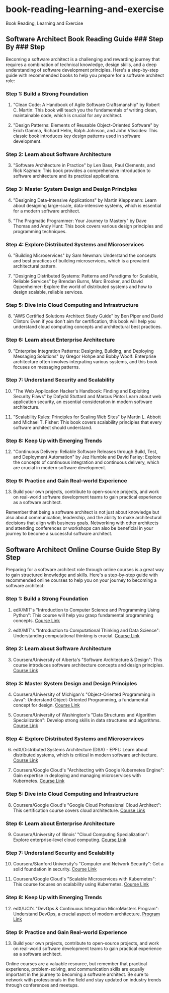 # book-reading-learning-and-exercise
Book Reading, Learning and Exercise 

## Software Architect Book Reading Guide ### Step By ### Step
Becoming a software architect is a challenging and rewarding journey that requires a combination of technical knowledge, design skills, and a deep understanding of software development principles. Here's a step-by-step guide with recommended books to help you prepare for a software architect role:

### Step 1: Build a Strong Foundation

1. "Clean Code: A Handbook of Agile Software Craftsmanship" by Robert C. Martin: This book will teach you the fundamentals of writing clean, maintainable code, which is crucial for any architect.

2. "Design Patterns: Elements of Reusable Object-Oriented Software" by Erich Gamma, Richard Helm, Ralph Johnson, and John Vlissides: This classic book introduces key design patterns used in software development.

### Step 2: Learn about Software Architecture

3. "Software Architecture in Practice" by Len Bass, Paul Clements, and Rick Kazman: This book provides a comprehensive introduction to software architecture and its practical applications.

### Step 3: Master System Design and Design Principles

4. "Designing Data-Intensive Applications" by Martin Kleppmann: Learn about designing large-scale, data-intensive systems, which is essential for a modern software architect.

5. "The Pragmatic Programmer: Your Journey to Mastery" by Dave Thomas and Andy Hunt: This book covers various design principles and programming techniques.

### Step 4: Explore Distributed Systems and Microservices

6. "Building Microservices" by Sam Newman: Understand the concepts and best practices of building microservices, which is a prevalent architectural pattern.

7. "Designing Distributed Systems: Patterns and Paradigms for Scalable, Reliable Services" by Brendan Burns, Marc Brooker, and David Oppenheimer: Explore the world of distributed systems and how to design scalable, reliable services.

### Step 5: Dive into Cloud Computing and Infrastructure

8. "AWS Certified Solutions Architect Study Guide" by Ben Piper and David Clinton: Even if you don't aim for certification, this book will help you understand cloud computing concepts and architectural best practices.

### Step 6: Learn about Enterprise Architecture

9. "Enterprise Integration Patterns: Designing, Building, and Deploying Messaging Solutions" by Gregor Hohpe and Bobby Woolf: Enterprise architecture often involves integrating various systems, and this book focuses on messaging patterns.

### Step 7: Understand Security and Scalability

10. "The Web Application Hacker's Handbook: Finding and Exploiting Security Flaws" by Dafydd Stuttard and Marcus Pinto: Learn about web application security, an essential consideration in modern software architecture.

11. "Scalability Rules: Principles for Scaling Web Sites" by Martin L. Abbott and Michael T. Fisher: This book covers scalability principles that every software architect should understand.

### Step 8: Keep Up with Emerging Trends

12. "Continuous Delivery: Reliable Software Releases through Build, Test, and Deployment Automation" by Jez Humble and David Farley: Explore the concepts of continuous integration and continuous delivery, which are crucial in modern software development.

### Step 9: Practice and Gain Real-world Experience

13. Build your own projects, contribute to open-source projects, and work on real-world software development teams to gain practical experience as a software architect.

Remember that being a software architect is not just about knowledge but also about communication, leadership, and the ability to make architectural decisions that align with business goals. Networking with other architects and attending conferences or workshops can also be beneficial in your journey to become a successful software architect.


## Software Architect Online Course Guide Step By Step

Preparing for a software architect role through online courses is a great way to gain structured knowledge and skills. Here's a step-by-step guide with recommended online courses to help you on your journey to becoming a software architect:

### Step 1: Build a Strong Foundation

1. edX/MIT's "Introduction to Computer Science and Programming Using Python": This course will help you grasp fundamental programming concepts. [Course Link](https://www.edx.org/professional-certificate/introduction-to-computer-science)

2. edX/MIT's "Introduction to Computational Thinking and Data Science": Understanding computational thinking is crucial. [Course Link](https://www.edx.org/professional-certificate/introduction-to-computational-thinking)

### Step 2: Learn about Software Architecture

3. Coursera/University of Alberta's "Software Architecture & Design": This course introduces software architecture concepts and design principles. [Course Link](https://www.coursera.org/learn/software-architecture)

### Step 3: Master System Design and Design Principles

4. Coursera/University of Michigan's "Object-Oriented Programming in Java": Understand Object-Oriented Programming, a fundamental concept for design. [Course Link](https://www.coursera.org/learn/object-oriented-java)

5. Coursera/University of Washington's "Data Structures and Algorithm Specialization": Develop strong skills in data structures and algorithms. [Course Link](https://www.coursera.org/specializations/data-structures-algorithms)

### Step 4: Explore Distributed Systems and Microservices

6. edX/Distributed Systems Architecture (DSA) - EPFL: Learn about distributed systems, which is critical in modern software architecture. [Course Link](https://www.edx.org/professional-certificate/epfl-distributed-systems-architecture)

7. Coursera/Google Cloud's "Architecting with Google Kubernetes Engine": Gain expertise in deploying and managing microservices with Kubernetes. [Course Link](https://www.coursera.org/professional-certificates/google-cloud-gke-architect)

### Step 5: Dive into Cloud Computing and Infrastructure

8. Coursera/Google Cloud's "Google Cloud Professional Cloud Architect": This certification course covers cloud architecture. [Course Link](https://www.coursera.org/specializations/gcp-architect)

### Step 6: Learn about Enterprise Architecture

9. Coursera/University of Illinois' "Cloud Computing Specialization": Explore enterprise-level cloud computing. [Course Link](https://www.coursera.org/specializations/cloud-computing)

### Step 7: Understand Security and Scalability

10. Coursera/Stanford University's "Computer and Network Security": Get a solid foundation in security. [Course Link](https://www.coursera.org/specializations/computer-network-security)

11. Coursera/Google Cloud's "Scalable Microservices with Kubernetes": This course focuses on scalability using Kubernetes. [Course Link](https://www.coursera.org/specializations/scalable-microservices-kubernetes)

### Step 8: Keep Up with Emerging Trends

12. edX/UCI's "DevOps & Continuous Integration MicroMasters Program": Understand DevOps, a crucial aspect of modern architecture. [Program Link](https://www.edx.org/micromasters/uc-irvine-uc-irvine-extension-devops)

### Step 9: Practice and Gain Real-world Experience

13. Build your own projects, contribute to open-source projects, and work on real-world software development teams to gain practical experience as a software architect.

Online courses are a valuable resource, but remember that practical experience, problem-solving, and communication skills are equally important in the journey to becoming a software architect. Be sure to network with professionals in the field and stay updated on industry trends through conferences and meetups.